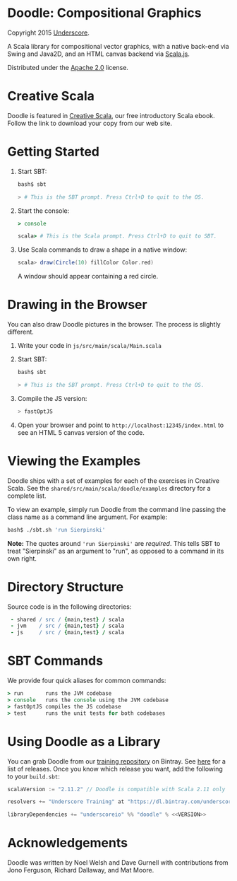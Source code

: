 # Doodle: Compositional Graphics

Copyright 2015 [Underscore](http://underscore.io).

A Scala library for compositional vector graphics,
with a native back-end via Swing and Java2D,
and an HTML canvas backend via [Scala.js](http://www.scala-js.org/).

Distributed under the [Apache 2.0](http://www.apache.org/licenses/LICENSE-2.0.txt) license.

# Creative Scala

Doodle is featured in [Creative Scala][creative-scala],
our free introductory Scala ebook.
Follow the link to download your copy from our web site.

[creative-scala]: http://underscore.io/training/courses/creative-scala

# Getting Started

1.  Start SBT:

    ~~~ bash
    bash$ sbt

    > # This is the SBT prompt. Press Ctrl+D to quit to the OS.
    ~~~

2.  Start the console:

    ~~~ coffee
    > console

    scala> # This is the Scala prompt. Press Ctrl+D to quit to SBT.
    ~~~

3.  Use Scala commands to draw a shape in a native window:

    ~~~ scala
    scala> draw(Circle(10) fillColor Color.red)
    ~~~

    A window should appear containing a red circle.

# Drawing in the Browser

You can also draw Doodle pictures in the browser. The process is slightly different.

1.  Write your code in `js/src/main/scala/Main.scala`

2.  Start SBT:

    ~~~ bash
    bash$ sbt

    > # This is the SBT prompt. Press Ctrl+D to quit to the OS.
    ~~~

3.  Compile the JS version:

    ~~~ scala
    > fastOptJS
    ~~~

4.  Open your browser and point to `http://localhost:12345/index.html`
    to see an HTML 5 canvas version of the code.

# Viewing the Examples

Doodle ships with a set of examples for each of the exercises in Creative Scala.
See the `shared/src/main/scala/doodle/examples` directory for a complete list.

To view an example, simply run Doodle from the command line passing the
class name as a command line argument. For example:

~~~ bash
bash$ ./sbt.sh 'run Sierpinski'
~~~

**Note:** The quotes around `'run Sierpinski'` are *required*.
This tells SBT to treat "Sierpinski" as an argument to "run",
as opposed to a command in its own right.

# Directory Structure

Source code is in the following directories:

~~~ coffee
 - shared / src / {main,test} / scala
 - jvm    / src / {main,test} / scala
 - js     / src / {main,test} / scala
~~~

# SBT Commands

We provide four quick aliases for common commands:

~~~ coffee
> run       runs the JVM codebase
> console   runs the console using the JVM codebase
> fastOptJS compiles the JS codebase
> test      runs the unit tests for both codebases
~~~

# Using Doodle as a Library

You can grab Doodle from our [training repository][bintray-training] on Bintray.
See [here][doodle-releases] for a list of releases.
Once you know which release you want, add the following to your `build.sbt`:

~~~ scala
scalaVersion := "2.11.2" // Doodle is compatible with Scala 2.11 only

resolvers += "Underscore Training" at "https://dl.bintray.com/underscoreio/training"

libraryDependencies += "underscoreio" %% "doodle" % <<VERSION>>
~~~

[bintray-training]: https://bintray.com/underscoreio/training
[doodle-releases]: https://bintray.com/underscoreio/training/doodle/view

# Acknowledgements

Doodle was written by Noel Welsh and Dave Gurnell with contributions from Jono Ferguson, Richard Dallaway, and Mat Moore.
